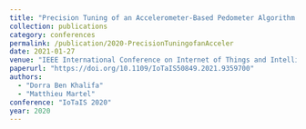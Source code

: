 ```yaml
---
title: "Precision Tuning of an Accelerometer-Based Pedometer Algorithm for IoT Devices"
collection: publications
category: conferences
permalink: /publication/2020-PrecisionTuningofanAcceler
date: 2021-01-27
venue: "IEEE International Conference on Internet of Things and Intelligence System (IoTaIS 2020), Bali, Indonesia"
paperurl: "https://doi.org/10.1109/IoTaIS50849.2021.9359700"
authors:
  - "Dorra Ben Khalifa"
  - "Matthieu Martel"
conference: "IoTaIS 2020"
year: 2020
---
```

